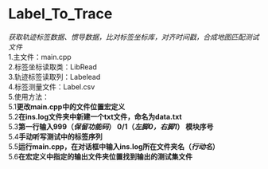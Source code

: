# **Label_To_Trace**  
*获取轨迹标签数据、惯导数据，比对标签坐标库，对齐时间戳，合成地图匹配测试文件*  
1.主文件：main.cpp  
2.标签坐标读取类：LibRead  
3.轨迹标签读取列：Labelead  
4.标签测量文件：Label.csv  
5.使用方法：  
5.1**更改main.cpp中的文件位置宏定义**  
5.2**在ins.log文件夹中新建一个txt文件，命名为data.txt**  
5.3**第一行输入999（*保留功能码*） 0/1（*左脚0，右脚1*） 模块序号**  
5.4**手动听写测试中的标签序列**  
5.5**运行main.cpp，在对话框中输入ins.log所在文件夹名（*行动名*）**  
5.6**在宏定义中指定的输出文件夹位置找到输出的测试集文件**  
